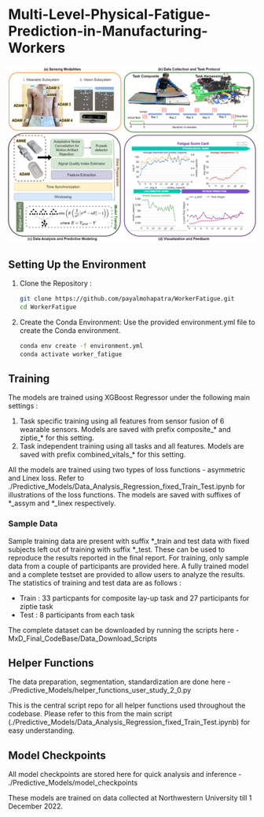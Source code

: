 # Multi-Level-Physical-Fatigue-Prediction-in-Manufacturing-Workers

![System_Diagram_4](System_Diagram.png)

## Setting Up the Environment

1. Clone the Repository :
   ```bash
   git clone https://github.com/payalmohapatra/WorkerFatigue.git
   cd WorkerFatigue
2. Create the Conda Environment:
Use the provided environment.yml file to create the Conda environment.

    ```bash
    conda env create -f environment.yml
    conda activate worker_fatigue
## Training
The models are trained using XGBoost Regressor under the following main settings :
1. Task specific training using all features from sensor fusion of 6 wearable sensors. Models are saved with prefix composite_* and ziptie_* for this setting.
2. Task independent training using all tasks and all features. Models are saved with prefix combined_vitals_* for this setting.

All the models are trained using two types of loss functions - asymmetric and Linex loss. Refer to ./Predictive_Models/Data_Analysis_Regression_fixed_Train_Test.ipynb for illustrations of the loss functions. The models are saved with suffixes of *_assym and *_linex respectively.

### Sample Data
Sample training data are present with suffix *_train and test data with fixed subjects left out of training with suffix *_test. These can be used to reproduce the results reported in the final report. 
For training, only sample data from a couple of participants are provided here. A fully trained model and a complete testset are provided to allow users to analyze the results. The statistics of training and test data are as follows :

* Train : 33 particpants for composite lay-up task and 27 participants for ziptie task
* Test : 8 participants from each task

The complete dataset can be downloaded by running the scripts here - MxD_Final_CodeBase/Data_Download_Scripts

## Helper Functions

The data preparation, segmentation, standardization are done here - ./Predictive_Models/helper_functions_user_study_2_0.py 

This is the central script repo for all helper functions used throughout the codebase. Please refer to this from the main script (./Predictive_Models/Data_Analysis_Regression_fixed_Train_Test.ipynb) for easy understanding.

## Model Checkpoints
All model checkpoints are stored here for quick analysis and inference - ./Predictive_Models/model_checkpoints

These models are trained on data collected at Northwestern University till 1 December 2022. 
